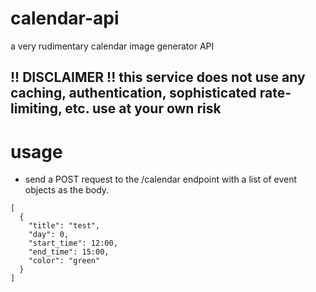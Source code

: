 # calendar-api

a very rudimentary calendar image generator API

## !! DISCLAIMER !! this service does not use any caching, authentication, sophisticated rate-limiting, etc. use at your own risk

# usage

- send a POST request to the /calendar endpoint with a list of event objects as the body.

```
[
  {
    "title": "test",
    "day": 0,
    "start_time": 12:00,
    "end_time": 15:00,
    "color": "green"
  }
]
```
